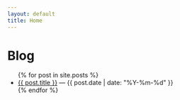 ```yaml
---
layout: default
title: Home
---
```


# Blog

<ul>
{% for post in site.posts %}
  <li>
    <a href="{{ post.url | relative_url }}">{{ post.title }}</a>
    — <time datetime="{{ post.date | date_to_xmlschema }}">{{ post.date | date: "%Y-%m-%d" }}</time>
  </li>
{% endfor %}
</ul>
